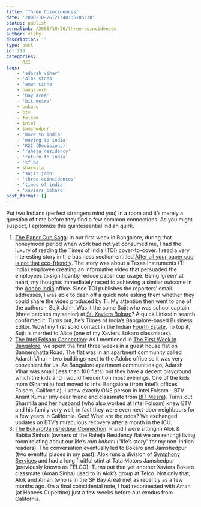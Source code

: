 ```yaml
---
title: 'Three Coincidences'
date: '2008-10-26T21:48:36+05:30'
status: publish
permalink: /2008/10/26/three-coincidences
author: vishy
description: ''
type: post
id: 213
categories: 
    - R2I
tags:
    - 'adarsh vihar'
    - 'alok sinha'
    - 'aman sinha'
    - bangalore
    - 'bay area'
    - 'bit mesra'
    - bokaro
    - btv
    - folsom
    - intel
    - jamshedpur
    - 'move to india'
    - 'moving to india'
    - 'R2I (Decisions)'
    - 'raheja residency'
    - 'return to india'
    - 'sf ba'
    - sharmila
    - 'sujit john'
    - 'three coincidences'
    - 'times of india'
    - 'xaviers bokaro'
post_format: []
---
```

Put two Indians (perfect strangers mind you) in a room and it’s merely a question of time before they find a few common connections. As you might suspect, I epitomize this quintessential Indian quirk.

1. <span style="text-decoration:underline;">The Paper Cup Saga</span>: In our first week in Bangalore, during that honeymoon period when work had not yet consumed me, I had the luxury of reading the Times of India (TOI) cover-to-cover. I read a very interesting story in the business section entitled [After all your paper cup is not that eco-friendly](http://epaper.timesofindia.com/Repository/ml.asp?Ref=VE9JQkcvMjAwOC8wOC8zMCNBcjAxOTAw&Mode=HTML&Locale=english-skin-custom). The story was about a Texas Instruments (TI India) employee creating an informative video that persuaded the employees to significantly reduce paper cup usage. Being ‘green’ at heart, my thoughts immediately raced to achieving a similar outcome in the [Adobe India](http://www.adobeindia.com/) office. Since TOI publishes the reporters’ email addresses, I was able to dash off a quick note asking them whether they could share the video produced by TI. My attention then went to one of the authors – Sujit John. Was it the same Sujit who was school captain (three batches my senior) at [St. Xaviers Bokaro](http://www.stxaviersbokaro.org/)? A quick LinkedIn search confirmed it. Turns out, he’s Times of India’s Bangalore-based Business Editor. Wow! my first solid contact in the Indian [Fourth Estate](http://en.wikipedia.org/wiki/Fourth_Estate). To top it, Sujit is married to Alice (one of my Xaviers Bokaro classmates).
2. <span style="text-decoration:underline;">The Intel Folsom Connection</span>: As I mentioned in [The First Week in Bangalore](http://ulaar.wordpress.com/2008/08/25/the-first-week-in-bangalore/), we spent the first three weeks in a guest house flat on Bannerghatta Road. The flat was in an apartment community called Adarsh Vihar – two buildings next to the Adobe office so it was very convenient for us. As Bangalore apartment communities go, Adarsh Vihar was small (less than 100 flats) but they have a decent playground which the kids and I would frequent on most evenings. One of the kids mom (Sharmila) had moved to Intel Bangalore (from Intel’s offices Folsom, California). I knew exactly ONE person in Intel Folsom – BTV Anant Kumar (my dear friend and classmate from [BIT Mesra](http://www.bitmesra.ac.in/)). Turns out Sharmila and her husband (who also worked at Intel Folsom) knew BTV and his family very well, in fact they were even next-door neighbours for a few years in California. Gee! What are the odds? We exchanged updates on BTV’s miraculous recovery after a month in the ICU.
3. <span style="text-decoration:underline;">The Bokaro/Jamshedpur Connection</span>: P and I were sitting in Alok &amp; Babita Sinha’s (owners of the Raheja Residency flat we are renting) living room relating about our life’s *ram kahani* (“life’s story” for my non-Indian readers). The conversation eventually led to Bokaro and Jamshedpur (two eventful places in my past). Alok runs a division of [Symphony Services](http://www.symphonysv.com/) and had a long fruitful stint at Tata Motors Jamshedpur (previously known as TELCO). Turns out that yet another Xaviers Bokaro classmate (Aman Sinha) used to in Alok’s group at Telco. Not only that, Alok and Aman (who is in the SF Bay Area) met as recently as a few months ago. On a final coincidental note, I had reconnected with Aman (at Hobees Cupertino) just a few weeks before our exodus from California.